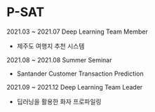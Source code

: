# P-SAT
2021.03 ~ 2021.07 Deep Learning Team Member  
- 제주도 여행지 추천 시스템
  
2021.08 ~ 2021.08 Summer Seminar  
- Santander Customer Transaction Prediction

2021.09 ~ 2021.12 Deep Learning Team Leader  
- 딥러닝을 활용한 화자 프로파일링
